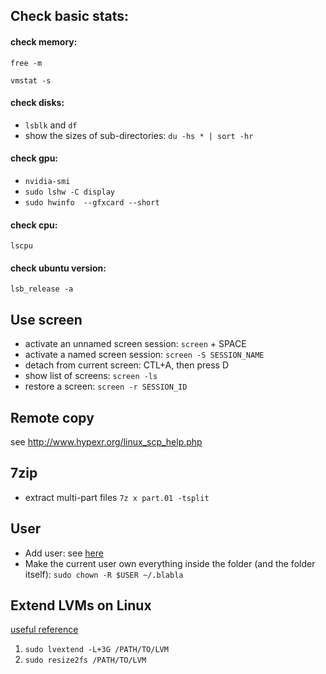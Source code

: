 ## Check basic stats:

#### check memory:
`free -m`

`vmstat -s`

#### check disks:
* `lsblk` and `df`
* show the sizes of sub-directories: `du -hs * | sort -hr`


#### check gpu:
* `nvidia-smi`
* `sudo lshw -C display`
* `sudo hwinfo  --gfxcard --short`


#### check cpu:
`lscpu`


#### check ubuntu version:
`lsb_release -a`


## Use screen
* activate an unnamed screen session: `screen` + SPACE
* activate a named screen session: `screen -S SESSION_NAME`
* detach from current screen: CTL+A, then press D
* show list of screens: `screen -ls`
* restore a screen: `screen -r SESSION_ID`


## Remote copy
see http://www.hypexr.org/linux_scp_help.php


## 7zip
* extract multi-part files
`7z x part.01 -tsplit`


## User
* Add user: see [here](https://www.digitalocean.com/community/tutorials/how-to-add-and-delete-users-on-ubuntu-16-04)
* Make the current user own everything inside the folder (and the folder itself): `sudo chown -R $USER ~/.blabla`

## Extend LVMs on Linux
[useful reference](https://www.howtogeek.com/howto/40702/how-to-manage-and-use-lvm-logical-volume-management-in-ubuntu/)

1. `sudo lvextend -L+3G /PATH/TO/LVM`
2. `sudo resize2fs /PATH/TO/LVM`
